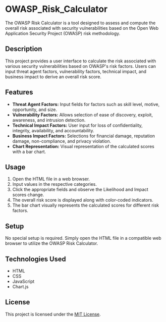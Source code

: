 # OWASP_Risk_Calculator

The OWASP Risk Calculator is a tool designed to assess and compute the overall risk associated with security vulnerabilities based on the Open Web Application Security Project (OWASP) risk methodology.

## Description

This project provides a user interface to calculate the risk associated with various security vulnerabilities based on OWASP's risk factors. Users can input threat agent factors, vulnerability factors, technical impact, and business impact to derive an overall risk score.

## Features

- **Threat Agent Factors:** Input fields for factors such as skill level, motive, opportunity, and size.
- **Vulnerability Factors:** Allows selection of ease of discovery, exploit, awareness, and intrusion detection.
- **Technical Impact Factors:** User input for loss of confidentiality, integrity, availability, and accountability.
- **Business Impact Factors:** Selections for financial damage, reputation damage, non-compliance, and privacy violation.
- **Chart Representation:** Visual representation of the calculated scores with a bar chart.

## Usage

1. Open the HTML file in a web browser.
2. Input values in the respective categories.
3. Click the appropriate fields and observe the Likelihood and Impact scores change.
4. The overall risk score is displayed along with color-coded indicators.
5. The bar chart visually represents the calculated scores for different risk factors.

## Setup

No special setup is required. Simply open the HTML file in a compatible web browser to utilize the OWASP Risk Calculator.

## Technologies Used

- HTML
- CSS
- JavaScript
- Chart.js

## License

This project is licensed under the [MIT License](https://opensource.org/licenses/MIT).
